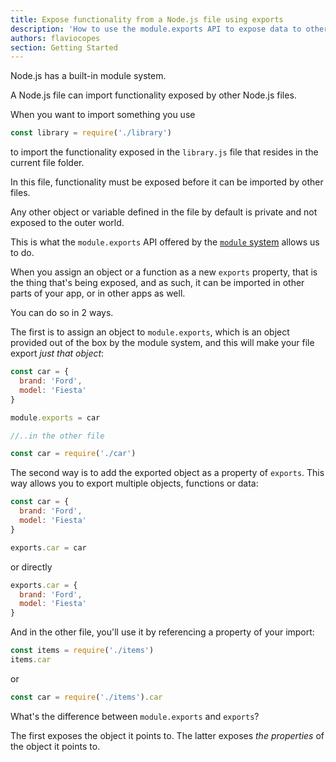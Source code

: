 ```yaml
---
title: Expose functionality from a Node.js file using exports
description: 'How to use the module.exports API to expose data to other files in your application, or to other applications as well'
authors: flaviocopes
section: Getting Started
---
```


Node.js has a built-in module system.

A Node.js file can import functionality exposed by other Node.js files.

When you want to import something you use

```js
const library = require('./library')
```

to import the functionality exposed in the `library.js` file that resides in the current file folder.

In this file, functionality must be exposed before it can be imported by other files.

Any other object or variable defined in the file by default is private and not exposed to the outer world.

This is what the `module.exports` API offered by the [`module` system](https://nodejs.org/api/modules.html) allows us to do.

When you assign an object or a function as a new `exports` property, that is the thing that's being exposed, and as such, it can be imported in other parts of your app, or in other apps as well.

You can do so in 2 ways.

The first is to assign an object to `module.exports`, which is an object provided out of the box by the module system, and this will make your file export _just that object_:

```js
const car = {
  brand: 'Ford',
  model: 'Fiesta'
}

module.exports = car

//..in the other file

const car = require('./car')
```

The second way is to add the exported object as a property of `exports`. This way allows you to export multiple objects, functions or data:

```js
const car = {
  brand: 'Ford',
  model: 'Fiesta'
}

exports.car = car
```

or directly

```js
exports.car = {
  brand: 'Ford',
  model: 'Fiesta'
}
```

And in the other file, you'll use it by referencing a property of your import:

```js
const items = require('./items')
items.car
```

or

```js
const car = require('./items').car
```

What's the difference between `module.exports` and `exports`?

The first exposes the object it points to.
The latter exposes _the properties_ of the object it points to.
